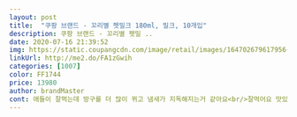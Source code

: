 ```yaml
---
layout: post 
title:  "쿠팡 브랜드 - 꼬리별 펫밀크 180ml, 밀크, 10개입" 
description: 쿠팡 브랜드 - 꼬리별 펫밀 ..
date: 2020-07-16 21:39:52 
img: https://static.coupangcdn.com/image/retail/images/164702679617956-6687cf61-9fb1-4c35-b14e-54cce6ab50e1.jpg 
linkUrl: http://me2.do/FA1zGwih 
categories: [1007] 
color: FF1744 
price: 13980 
author: brandMaster 
cont: 애들이 잘먹는데 방구를 더 많이 뀌고 냄새가 지독해지는거 같아요<br/>잘먹어요 맛있나봐요ㅎ<br/> 
---
```

 